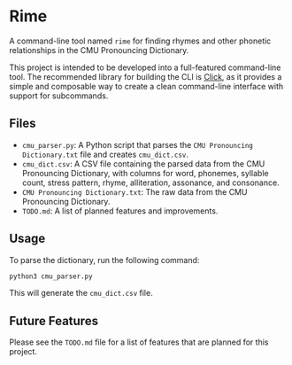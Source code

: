 # Rime

A command-line tool named `rime` for finding rhymes and other phonetic relationships in the CMU Pronouncing Dictionary.

This project is intended to be developed into a full-featured command-line tool. The recommended library for building the CLI is [Click](https://click.palletsprojects.com/), as it provides a simple and composable way to create a clean command-line interface with support for subcommands.

## Files

*   `cmu_parser.py`: A Python script that parses the `CMU Pronouncing Dictionary.txt` file and creates `cmu_dict.csv`.
*   `cmu_dict.csv`: A CSV file containing the parsed data from the CMU Pronouncing Dictionary, with columns for word, phonemes, syllable count, stress pattern, rhyme, alliteration, assonance, and consonance.
*   `CMU Pronouncing Dictionary.txt`: The raw data from the CMU Pronouncing Dictionary.
*   `TODO.md`: A list of planned features and improvements.

## Usage

To parse the dictionary, run the following command:

```bash
python3 cmu_parser.py
```

This will generate the `cmu_dict.csv` file.

## Future Features

Please see the `TODO.md` file for a list of features that are planned for this project.
